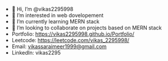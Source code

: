 - 👋 Hi, I’m @vikas2295998
- 👀 I’m interested in web dovelopement
- 🌱 I’m currently learning MERN stack
- 💞️ I’m looking to collaborate on projects based on MERN stack
- Portfolio: https://vikas2295998.github.io/Portfolio/
- Leetcode: https://leetcode.com/vikas_2295998/
- Email: vikassaraimeer1999@gmail.com
- LinkedIn: vikas2295

<!---
vikas2295998/vikas2295998 is a ✨ special ✨ repository because its `README.md` (this file) appears on your GitHub profile.
You can click the Preview link to take a look at your changes.
--->
